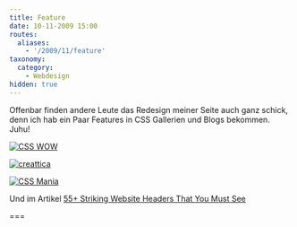 ```yaml
---
title: Feature
date: 10-11-2009 15:00
routes:
  aliases:
    - '/2009/11/feature'
taxonomy:
  category:
    - Webdesign
hidden: true
---
```

Offenbar finden andere Leute das Redesign meiner Seite auch ganz schick, denn ich hab ein Paar Features in CSS Gallerien und Blogs bekommen. Juhu!<!--more-->

<a href="http://web.archive.org/web/20091111165304/http://www.csswow.com/sebastianlaube/"><img src="http://web.archive.org/web/20091111165304im_/http://www.csswow.com/wp-content/themes/csswow/images/logo.png" alt="CSS WOW" /></a>

<a href="http://web.archive.org/web/20091111165304/http://creattica.com/css/showcase-of-sebastian-laube/26924"><img src="http://web.archive.org/web/20091111165304im_/http://creattica.com/images/logo.png" alt="creattica" /></a>

<a href="http://web.archive.org/web/20091111165304/http://cssmania.com/galleries/2009/11/06/sebastian-laube.php"><img src="http://web.archive.org/web/20091111165304im_/http://cssmania.com/img/lg_2009_cssmania.png" alt="CSS Mania" /></a>

Und im Artikel <a title="Artikel ansehen" href="http://web.archive.org/web/20091111165304/http://www.smashingbuzz.com/2009/11/55-striking-website-headers-that-you-must-see/">55+ Striking Website Headers That You Must See</a>

===